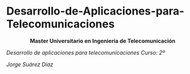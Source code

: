 # Desarrollo-de-Aplicaciones-para-Telecomunicaciones

**<p align="center">Master Universitario en Ingeniería de Telecomunicación</p>**

_Desarrollo de aplicaciones para telecomunicaciones_ _Curso: 2º_



_Jorge Suárez Díaz_





